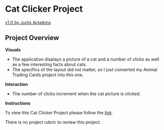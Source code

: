 # Cat Clicker Project
[v1.0 by Jurijs Avtaikins](https://javta.github.io/frontend-nanodegree-cat-clicker)

## Project Overview

**Visuals**
* The application displays a picture of a cat and a number of clicks as well as a few interesting facts about cats.
* The specifics of the layout did not matter, so I just converted my Animal Trading Cards project into this one.

**Interaction**
* The number of clicks increment when the cat picture is clicked.

**Instructions**

To view this Cat Clicker Project please follow the [link](https://javta.github.io/frontend-nanodegree-cat-clicker).

There is no project rubric to review this project.
